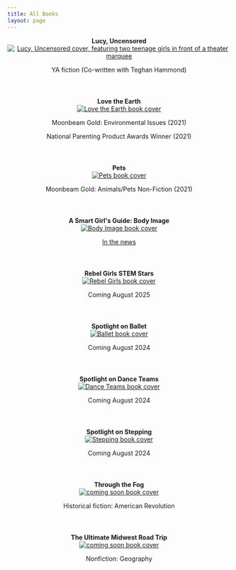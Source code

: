 ```yaml
---
title: All Books
layout: page
---
```

<style>
    .grid-container {
        display: grid;
        grid-template-columns: repeat(auto-fill, minmax(250px, 1fr));
        gap: 40px;
    }

    .grid-item {
        text-align: center;
    }

    .grid-item img {
        max-width: 100%;
        height: auto;
    }

    .grid-item h3 {
        overflow: hidden;
        white-space: nowrap;
        text-overflow: ellipsis;
        font-size: 1em; /* You can adjust the font size as needed */
        margin: 0; /* Remove any default margin */
    }
</style>

<div class="grid-container">
    <div class="grid-item">
        <h3>Lucy, Uncensored</h3>
        <a href="https://www.penguinrandomhouse.com/books/750113/lucy-uncensored-by-mel-hammond-and-teghan-hammond/" target="_blank">
            <img src="/images/books/lucy_uncensored.jpeg" alt="Lucy, Uncensored cover, featuring two teenage girls in front of a theater marquee">
        </a>
        <p>YA fiction (Co-written with Teghan Hammond)</p>
    </div>
    <div class="grid-item">
        <h3>Love the Earth</h3>
        <a href="https://www.americangirl.com/products/love-the-earth-gyg41" target="_blank">
            <img src="/images/books/love_the_earth.png" alt="Love the Earth book cover">
        </a>
        <p>Moonbeam Gold: Environmental Issues (2021)</p>
        <p>National Parenting Product Awards Winner (2021)</p>
    </div>
    <div class="grid-item">
        <h3>Pets</h3>
        <a href="https://www.americangirl.com/products/pets-getting-them-caring-for-them-and-loving-them-gxc98" target="_blank">
            <img src="/images/books/pets.png" alt="Pets book cover">
        </a>
        <p>Moonbeam Gold: Animals/Pets Non-Fiction (2021)</p>
    </div>
    <div class="grid-item">
        <h3>A Smart Girl's Guide: Body Image</h3>
        <a href="https://www.amazon.com/Smart-Girls-Guide-yourself-celebrate/dp/1683371909/" target="_blank">
            <img src="/images/books/body_image.png" alt="Body Image book cover">
        </a>
        <p><a href="https://19thnews.org/2022/12/american-girl-book-inclusivity-right-wing-backlash/" target="_blank">In the news</a></p>
    </div>
    <div class="grid-item">
        <h3>Rebel Girls STEM Stars</h3>
        <a href="https://www.amazon.sg/Rebel-Girls-Stem-Stars-Science/dp/B0CKMDDP95" target="_blank">
            <img src="/images/books/Rebel_Girls_Stem_Stars.jpg" alt="Rebel Girls book cover">
        </a>
        <p>Coming August 2025</p>
    </div>
    <div class="grid-item">
        <h3>Spotlight on Ballet</h3>
        <a href="https://www.barnesandnoble.com/w/spotlight-on-ballet-mel-hammond/1144475735?ean=9798765628829" target="_blank">
            <img src="/images/books/ballet.png" alt="Ballet book cover">
        </a>
        <p>Coming August 2024</p>
    </div>
    <div class="grid-item">
        <h3>Spotlight on Dance Teams</h3>
        <a href="https://www.barnesandnoble.com/w/spotlight-on-dance-teams-mel-hammond/1144475732?ean=9798765628843" target="_blank">
            <img src="/images/books/dance_teams.png" alt="Dance Teams book cover">
        </a>
        <p>Coming August 2024</p>
    </div>
    <div class="grid-item">
        <h3>Spotlight on Stepping</h3>
        <a href="https://www.amazon.com/Spotlight-Stepping-Lerner-Sports-Rookie/dp/B0CPM43277" target="_blank">
            <img src="/images/books/stepping.png" alt="Stepping book cover">
        </a>
        <p>Coming August 2024</p>
    </div>
    <div class="grid-item">
        <h3>Through the Fog</h3>
        <a href="https://www.benchmarkeducation.com/" target="_blank">
            <img src="/images/books/coming_soon_rainbow.png" alt="coming soon book cover">
        </a>
        <p>Historical fiction: American Revolution</p>
    </div>
    <div class="grid-item">
        <h3>The Ultimate Midwest Road Trip</h3>
        <a href="https://www.benchmarkeducation.com/" target="_blank">
            <img src="/images/books/coming_soon_red.png" alt="coming soon book cover">
        </a>
        <p>Nonfiction: Geography</p>
</div>